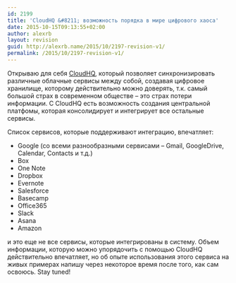 ```yaml
---
id: 2199
title: 'CloudHQ &#8211; возможность порядка в мире цифрового хаоса'
date: 2015-10-15T09:13:55+02:00
author: alexrb
layout: revision
guid: http://alexrb.name/2015/10/2197-revision-v1/
permalink: /2015/10/2197-revision-v1/
---
```

Открываю для себя [CloudHQ](http://cloudhq.net), который позволяет синхронизировать различные облачные сервисы между собой, создавая цифровое хранилище, которому действительно можно доверять, т.к. самый большой страх в современном обществе &#8211; это страх потери информации. С CloudHQ есть возможность создания центральной платфомы, которая консолидирует и интегрирует все остальные сервисы.

Список сервисов, которые поддерживают интеграцию, впечатляет:

  * Google (cо всеми разнообразными сервисами &#8211; Gmail, GoogleDrive, Calendar, Contacts и т.д.)
  * Box
  * One Note
  * Dropbox
  * Evernote
  * Salesforce
  * Basecamp
  * Office365
  * Slack
  * Asana
  * Amazon

и это еще не все сервисы, которые интегрированы в систему. Объем информации, которую можно упорядочить с помощью CloudHQ действительно впечатляет, но об опыте использования этого сервиса на живых примерах напишу через некоторое время после того, как сам освоюсь. Stay tuned!